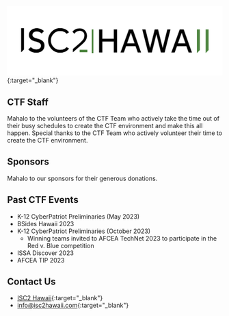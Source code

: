#
[![ISC2 Hawaii](assets/ISC2Hawaii_v2.png)](https://isc2hawaii.com/){:target="_blank"}

## CTF Staff

Mahalo to the volunteers of the CTF Team who actively take the time out of their busy schedules to create the CTF environment and make this all happen.
Special thanks to the CTF Team who actively volunteer their time to create the CTF environment. 

## Sponsors

Mahalo to our sponsors for their generous donations.

## Past CTF Events

- K-12 CyberPatriot Preliminaries (May 2023)
- BSides Hawaii 2023
- K-12 CyberPatriot Preliminaries (October 2023)
    - Winning teams invited to AFCEA TechNet 2023 to participate in the Red v. Blue competition
- ISSA Discover 2023
- AFCEA TIP 2023

## Contact Us

- [ISC2 Hawaii](https://isc2hawaii.com/){:target="_blank"}
- [info@isc2hawaii.com](mailto:info@isc2hawaii.com){:target="_blank"}
